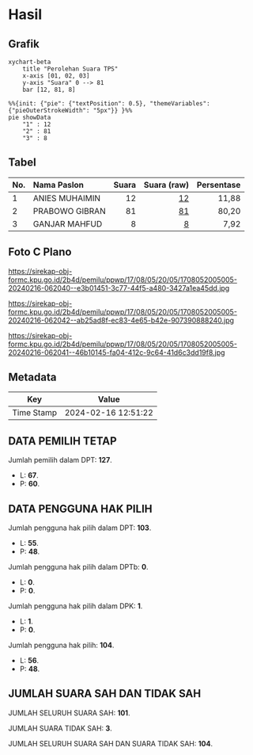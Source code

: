 # Hasil

## Grafik

```mermaid
xychart-beta
    title "Perolehan Suara TPS"
    x-axis [01, 02, 03]
    y-axis "Suara" 0 --> 81
    bar [12, 81, 8]
```

```mermaid
%%{init: {"pie": {"textPosition": 0.5}, "themeVariables": {"pieOuterStrokeWidth": "5px"}} }%%
pie showData
    "1" : 12
    "2" : 81
    "3" : 8
```

## Tabel

| No. | Nama Paslon    | Suara | Suara (raw) | Persentase |
|:--- |:-------------- | -----:| -----------:| ----------:|
| 1   | ANIES MUHAIMIN | 12    | [12][p-1]   | 11,88      |
| 2   | PRABOWO GIBRAN | 81    | [81][p-2]   | 80,20      |
| 3   | GANJAR MAHFUD  | 8     | [8][p-3]    | 7,92       |


[p-1]: https://github.com/gigit-pemilu/pemilu-2024-17-bengkulu/blob/main/pilpres/hitung-suara/sub/17-bengkulu/sub/08-kepahiang/sub/05-merigi/sub/2005-sp-kota-bingin/sub/005-tps/sub/paslon-1.txt
[p-2]: https://github.com/gigit-pemilu/pemilu-2024-17-bengkulu/blob/main/pilpres/hitung-suara/sub/17-bengkulu/sub/08-kepahiang/sub/05-merigi/sub/2005-sp-kota-bingin/sub/005-tps/sub/paslon-2.txt
[p-3]: https://github.com/gigit-pemilu/pemilu-2024-17-bengkulu/blob/main/pilpres/hitung-suara/sub/17-bengkulu/sub/08-kepahiang/sub/05-merigi/sub/2005-sp-kota-bingin/sub/005-tps/sub/paslon-3.txt

## Foto C Plano

https://sirekap-obj-formc.kpu.go.id/2b4d/pemilu/ppwp/17/08/05/20/05/1708052005005-20240216-062040--e3b01451-3c77-44f5-a480-3427a1ea45dd.jpg

https://sirekap-obj-formc.kpu.go.id/2b4d/pemilu/ppwp/17/08/05/20/05/1708052005005-20240216-062042--ab25ad8f-ec83-4e65-b42e-907390888240.jpg

https://sirekap-obj-formc.kpu.go.id/2b4d/pemilu/ppwp/17/08/05/20/05/1708052005005-20240216-062041--46b10145-fa04-412c-9c64-41d6c3dd19f8.jpg


## Metadata

| Key        | Value               |
| ---------- | ------------------- |
| Time Stamp | 2024-02-16 12:51:22 |


## DATA PEMILIH TETAP

Jumlah pemilih dalam DPT: **127**.
 * L: **67**.
 * P: **60**.

## DATA PENGGUNA HAK PILIH

Jumlah pengguna hak pilih dalam DPT: **103**.
 * L: **55**.
 * P: **48**.

Jumlah pengguna hak pilih dalam DPTb: **0**.
 * L: **0**.
 * P: **0**.

Jumlah pengguna hak pilih dalam DPK: **1**.
 * L: **1**.
 * P: **0**.

Jumlah pengguna hak pilih: **104**.
 * L: **56**.
 * P: **48**.

## JUMLAH SUARA SAH DAN TIDAK SAH

JUMLAH SELURUH SUARA SAH: **101**.

JUMLAH SUARA TIDAK SAH: **3**.

JUMLAH SELURUH SUARA SAH DAN SUARA TIDAK SAH: **104**.


